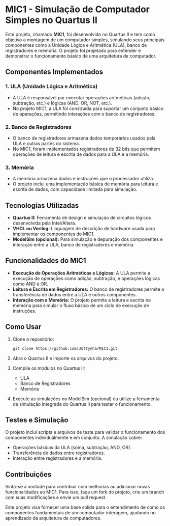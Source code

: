 # MIC1 - Simulação de Computador Simples no Quartus II

Este projeto, chamado **MIC1**, foi desenvolvido no Quartus II e tem como objetivo a montagem de um computador simples, simulando seus principais componentes como a Unidade Lógica e Aritmética (ULA), banco de registradores e memória. O projeto foi projetado para entender e demonstrar o funcionamento básico de uma arquitetura de computador.

## Componentes Implementados

### 1. **ULA (Unidade Lógica e Aritmética)**
   - A ULA é responsável por executar operações aritméticas (adição, subtração, etc.) e lógicas (AND, OR, NOT, etc.).
   - No projeto MIC1, a ULA foi construída para suportar um conjunto básico de operações, permitindo interações com o banco de registradores.

### 2. **Banco de Registradores**
   - O banco de registradores armazena dados temporários usados pela ULA e outras partes do sistema.
   - No MIC1, foram implementados registradores de 32 bits que permitem operações de leitura e escrita de dados para a ULA e a memória.

### 3. **Memória**
   - A memória armazena dados e instruções que o processador utiliza.
   - O projeto inclui uma implementação básica de memória para leitura e escrita de dados, com capacidade limitada para simulação.

## Tecnologias Utilizadas

- **Quartus II:** Ferramenta de design e simulação de circuitos lógicos desenvolvida pela Intel/Altera.
- **VHDL ou Verilog:** Linguagem de descrição de hardware usada para implementar os componentes do MIC1.
- **ModelSim (opcional):** Para simulação e depuração dos componentes e interação entre a ULA, banco de registradores e memória.

## Funcionalidades do MIC1

- **Execução de Operações Aritméticas e Lógicas:** A ULA permite a execução de operações como adição, subtração, e operações lógicas como AND e OR.
- **Leitura e Escrita em Registradores:** O banco de registradores permite a transferência de dados entre a ULA e outros componentes.
- **Interação com a Memória:** O projeto permite a leitura e escrita na memória para simular o fluxo básico de um ciclo de execução de instruções.

## Como Usar

1. Clone o repositório:

    ```bash
    git clone https://github.com/Jottynha/MIC1.git
    ```

2. Abra o Quartus II e importe os arquivos do projeto.

3. Compile os módulos no Quartus II:

    - ULA
    - Banco de Registradores
    - Memória

4. Execute as simulações no ModelSim (opcional) ou utilize a ferramenta de simulação integrada do Quartus II para testar o funcionamento.

## Testes e Simulação

O projeto inclui scripts e arquivos de teste para validar o funcionamento dos componentes individualmente e em conjunto. A simulação cobre:

- Operações básicas da ULA (soma, subtração, AND, OR).
- Transferência de dados entre registradores.
- Interação entre registradores e a memória.

## Contribuições

Sinta-se à vontade para contribuir com melhorias ou adicionar novas funcionalidades ao MIC1. Para isso, faça um fork do projeto, crie um branch com suas modificações e envie um pull request.

Este projeto visa fornecer uma base sólida para o entendimento de como os componentes fundamentais de um computador interagem, ajudando no aprendizado da arquitetura de computadores.
